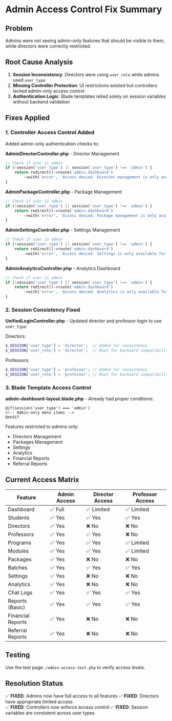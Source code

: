 # Admin Access Control Fix Summary

## Problem
Admins were not seeing admin-only features that should be visible to them, while directors were correctly restricted.

## Root Cause Analysis
1. **Session Inconsistency**: Directors were using `user_role` while admins used `user_type`
2. **Missing Controller Protection**: UI restrictions existed but controllers lacked admin-only access control
3. **Authentication Logic**: Blade templates relied solely on session variables without backend validation

## Fixes Applied

### 1. Controller Access Control Added
Added admin-only authentication checks to:

**AdminDirectorController.php** - Director Management
```php
// Check if user is admin
if (!session('user_type') || session('user_type') !== 'admin') {
    return redirect()->route('admin.dashboard')
        ->with('error', 'Access denied. Director management is only available for admins.');
}
```

**AdminPackageController.php** - Package Management  
```php
// Check if user is admin
if (!session('user_type') || session('user_type') !== 'admin') {
    return redirect()->route('admin.dashboard')
        ->with('error', 'Access denied. Package management is only available for admins.');
}
```

**AdminSettingsController.php** - Settings Management
```php
// Check if user is admin  
if (!session('user_type') || session('user_type') !== 'admin') {
    return redirect()->route('admin.dashboard')
        ->with('error', 'Access denied. Settings is only available for admins.');
}
```

**AdminAnalyticsController.php** - Analytics Dashboard
```php
// Check if user is admin
if (!session('user_type') || session('user_type') !== 'admin') {
    return redirect()->route('admin.dashboard')
        ->with('error', 'Access denied. Analytics is only available for admins.');
}
```

### 2. Session Consistency Fixed
**UnifiedLoginController.php** - Updated director and professor login to use `user_type`:

Directors:
```php
$_SESSION['user_type'] = 'director';  // Added for consistency
$_SESSION['user_role'] = 'director';  // Kept for backward compatibility
```

Professors:
```php
$_SESSION['user_type'] = 'professor'; // Added for consistency  
$_SESSION['user_role'] = 'professor'; // Kept for backward compatibility
```

### 3. Blade Template Access Control
**admin-dashboard-layout.blade.php** - Already had proper conditions:

```blade
@if(session('user_type') === 'admin')
<!-- Admin-only menu items -->
@endif
```

Features restricted to admins only:
- Directors Management
- Packages Management  
- Settings
- Analytics
- Financial Reports
- Referral Reports

## Current Access Matrix

| Feature | Admin Access | Director Access | Professor Access |
|---------|-------------|----------------|------------------|
| Dashboard | ✅ Full | ✅ Limited | ✅ Limited |
| Students | ✅ Yes | ✅ Yes | ✅ Yes |
| Directors | ✅ Yes | ❌ No | ❌ No |
| Professors | ✅ Yes | ✅ Yes | ❌ No |
| Programs | ✅ Yes | ✅ Yes | ✅ Limited |
| Modules | ✅ Yes | ✅ Yes | ✅ Limited |
| Packages | ✅ Yes | ❌ No | ❌ No |
| Batches | ✅ Yes | ✅ Yes | ✅ Yes |
| Settings | ✅ Yes | ❌ No | ❌ No |
| Analytics | ✅ Yes | ❌ No | ❌ No |
| Chat Logs | ✅ Yes | ✅ Yes | ✅ Yes |
| Reports (Basic) | ✅ Yes | ✅ Yes | ✅ Yes |
| Financial Reports | ✅ Yes | ❌ No | ❌ No |
| Referral Reports | ✅ Yes | ❌ No | ❌ No |

## Testing
Use the test page: `/admin-access-test.php` to verify access levels.

## Resolution Status
✅ **FIXED**: Admins now have full access to all features
✅ **FIXED**: Directors have appropriate limited access  
✅ **FIXED**: Controllers now enforce access control
✅ **FIXED**: Session variables are consistent across user types
